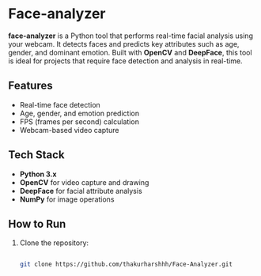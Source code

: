 # **Face-analyzer**

**face-analyzer** is a Python tool that performs real-time facial analysis using your webcam. It detects faces and predicts key attributes such as age, gender, and dominant emotion. Built with **OpenCV** and **DeepFace**, this tool is ideal for projects that require face detection and analysis in real-time.

## **Features**
- Real-time face detection
- Age, gender, and emotion prediction
- FPS (frames per second) calculation
- Webcam-based video capture

## **Tech Stack**
- **Python 3.x**
- **OpenCV** for video capture and drawing
- **DeepFace** for facial attribute analysis
- **NumPy** for image operations

## **How to Run**
1. Clone the repository:
   ```bash

   git clone https://github.com/thakurharshhh/Face-Analyzer.git
   
